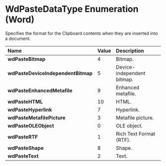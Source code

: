 
# WdPasteDataType Enumeration (Word)

Specifies the format for the Clipboard contents when they are inserted into a document.



|**Name**|**Value**|**Description**|
|:-----|:-----|:-----|
| **wdPasteBitmap**|4|Bitmap.|
| **wdPasteDeviceIndependentBitmap**|5|Device-independent bitmap.|
| **wdPasteEnhancedMetafile**|9|Enhanced metafile.|
| **wdPasteHTML**|10|HTML.|
| **wdPasteHyperlink**|7|Hyperlink.|
| **wdPasteMetafilePicture**|3|Metafile picture.|
| **wdPasteOLEObject**|0|OLE object.|
| **wdPasteRTF**|1|Rich Text Format (RTF).|
| **wdPasteShape**|8|Shape.|
| **wdPasteText**|2|Text.|
